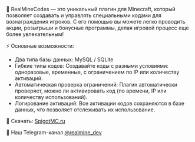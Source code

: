 📜 RealMineCodes — это уникальный плагин для Minecraft, который позволяет создавать и управлять специальными кодами для вознаграждения игроков. С его помощью вы можете легко проводить акции, розыгрыши и бонусные программы, делая игровой процесс еще более увлекательным!

⚡ Основные возможности:
- Два типа базы данных: MySQL / SQLite
- Гибкие типы кодов: Создавайте коды с разными условиями: одноразовые, временные, с ограничением по IP или количеству активаций.
- Автоматическая проверка ограничений: Плагин автоматически проверяет, можно ли активировать код (по времени, IP или количеству использований).
- Логирование активаций: Все активации кодов сохраняются в базе данных, что позволяет отслеживать их использование.

🔗 Скачать: [SpigotMC.ru](https://spigotmc.ru/resources/realminecodes-unikalnaja-sistema-kodov.3196/)

🚀 Наш Telegram-канал [@realmine_dev](https://t.me/realmine_dev)